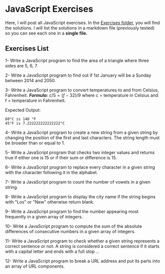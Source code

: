 # JavaScript Exercises

Here, I will post all JavaScript exercises. In the [Exercises folder](./Exercises/exercises-solutions.md), you will find the solutions. I will list the solutions in a markdown file (previously tested) so you can see each one in a **single file.**

## Exercises List

1- Write a JavaScript program to find the area of a triangle where three sides are 5, 6, 7.

2- Write a JavaScript program to find out if 1st January will be a Sunday between 2014 and 2050.

3- Write a JavaScript program to convert temperatures to and from Celsius, Fahrenheit. **_Formula:_** $c/5 = (f-32)/9$ where c = temperature in Celsius and f = temperature in Fahrenheit.

Expected Output:

```text
60°C is 140 °F
45°F is 7.222222222222222°C
```

4- Write a JavaScript program to create a new string from a given string by changing the position of the first and last characters. The string length must be broader than or equal to 1.

5- Write a JavaScript program that checks two integer values and returns true if either one is 15 or if their sum or difference is 15.

6- Write a JavaScript program to replace every character in a given string with the character following it in the alphabet.

7- Write a JavaScript program to count the number of vowels in a given string.

8- Write a JavaScript program to display the city name if the string begins with "Los" or "New" otherwise return blank.

9- Write a JavaScript program to find the number appearing most frequently in a given array of integers.

10- Write a JavaScript program to compute the sum of the absolute differences of consecutive numbers in a given array of integers.

11- Write a JavaScript program to check whether a given string represents a correct sentence or not. A string is considered a correct sentence if it starts with a capital letter and ends with a full stop `.`.

12- Write a JavaScript program to break a URL address and put its parts into an array of URL components.
